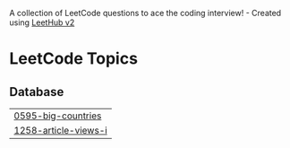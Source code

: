 A collection of LeetCode questions to ace the coding interview! - Created using [LeetHub v2](https://github.com/arunbhardwaj/LeetHub-2.0)
<!---LeetCode Topics Start-->
# LeetCode Topics
## Database
|  |
| ------- |
| [0595-big-countries](https://github.com/Asutosh-R/Leet-Code-SQL/tree/master/0595-big-countries) |
| [1258-article-views-i](https://github.com/Asutosh-R/Leet-Code-SQL/tree/master/1258-article-views-i) |
<!---LeetCode Topics End-->